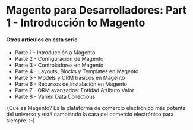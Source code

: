 # Magento para Desarrolladores: Part 1 - Introducción to Magento

#### Otros articulos en esta serie

* Parte 1 - Introducción a Magento
* Parte 2 - Configuración de Magento
* Parte 3 - Controladores en Magento
* Parte 4 - Layouts, Blocks y Templates en Magento
* Parte 5 - Models y ORM básicos en Magento
* Parte 6 - Recursos de instalación en Magento
* Parte 7 - ORM avanzados: Entidad Atributo Valor
* Parte 8 - Varien Data Collections

¿Que es Magento? Es la plataforma de comercio electrónico más potente del universo y está cambiando la cara del comercio electrónico para siempre. :-)
